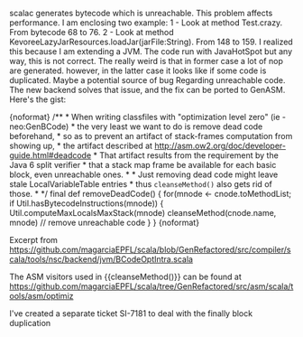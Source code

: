 scalac generates bytecode which is unreachable. This problem affects performance.
I am enclosing two example:
1 - Look at method Test.crazy. From bytecode 68 to 76.
2 - Look at method KevoreeLazyJarResources.loadJar(jarFile:String). From 148 to 159.
I realized this because I am extending a JVM. The code run with JavaHotSpot but any way, this is not correct. The really weird is that in former case a lot of nop are generated. however, in the latter case it looks like if some code is duplicated. Maybe a potential source of bug
Regarding unreachable code. The new backend solves that issue, and the fix can be ported to GenASM. Here's the gist:

{noformat}
    /**
     *  When writing classfiles with "optimization level zero" (ie -neo:GenBCode)
     *  the very least we want to do is remove dead code beforehand,
     *  so as to prevent an artifact of stack-frames computation from showing up,
     *  the artifact described at http://asm.ow2.org/doc/developer-guide.html#deadcode
     *  That artifact results from the requirement by the Java 6 split verifier
     *  that a stack map frame be available for each basic block, even unreachable ones.
     *
     *  Just removing dead code might leave stale LocalVariableTable entries
     *  thus `cleanseMethod()` also gets rid of those.
     * */
    final def removeDeadCode() {
      for(mnode <- cnode.toMethodList; if Util.hasBytecodeInstructions(mnode)) {
        Util.computeMaxLocalsMaxStack(mnode)
        cleanseMethod(cnode.name, mnode) // remove unreachable code
      }
    }
{noformat}

Excerpt from https://github.com/magarciaEPFL/scala/blob/GenRefactored/src/compiler/scala/tools/nsc/backend/jvm/BCodeOptIntra.scala

The ASM visitors used in {{cleanseMethod()}} can be found at https://github.com/magarciaEPFL/scala/tree/GenRefactored/src/asm/scala/tools/asm/optimiz





I've created a separate ticket SI-7181 to deal with the finally block duplication 
